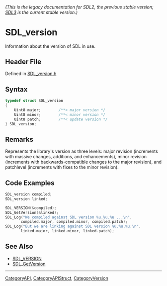 ###### (This is the legacy documentation for SDL2, the previous stable version; [SDL3](https://wiki.libsdl.org/SDL3/) is the current stable version.)
# SDL_version

Information about the version of SDL in use.

## Header File

Defined in [SDL_version.h](https://github.com/libsdl-org/SDL/blob/SDL2/include/SDL_version.h)

## Syntax

```c
typedef struct SDL_version
{
    Uint8 major;        /**< major version */
    Uint8 minor;        /**< minor version */
    Uint8 patch;        /**< update version */
} SDL_version;
```

## Remarks

Represents the library's version as three levels: major revision
(increments with massive changes, additions, and enhancements), minor
revision (increments with backwards-compatible changes to the major
revision), and patchlevel (increments with fixes to the minor revision).

## Code Examples

```c
SDL_version compiled;
SDL_version linked;

SDL_VERSION(&compiled);
SDL_GetVersion(&linked);
SDL_Log("We compiled against SDL version %u.%u.%u ...\n",
       compiled.major, compiled.minor, compiled.patch);
SDL_Log("But we are linking against SDL version %u.%u.%u.\n",
       linked.major, linked.minor, linked.patch);
```

## See Also

- [SDL_VERSION](SDL_VERSION)
- [SDL_GetVersion](SDL_GetVersion)

----
[CategoryAPI](CategoryAPI), [CategoryAPIStruct](CategoryAPIStruct), [CategoryVersion](CategoryVersion)

